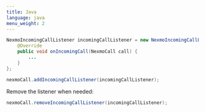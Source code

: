 ```yaml
---
title: Java
language: java
menu_weight: 2
---
```


```java
NexmoIncomingCallListener incomingCallListener = new NexmoIncomingCallListener() {
    @Override
    public void onIncomingCall(NexmoCall call) {
        ...
    }
};

nexmoCall.addIncomingCallListener(incomingCallListener);
```

Remove the listener when needed:

```java
nexmoCall.removeIncomingCallListener(incomingCallListener);

```
